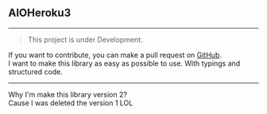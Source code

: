 ## AIOHeroku3
***
> This project is under Development.<br/>
>
If you want to contribute, you can make a pull request on [GitHub](https://github.com/DoellBarr/aioheroku3).<br/>
I want to make this library as easy as possible to use. With typings and structured code.
***
Why I'm make this library version 2? <br/>
Cause I was deleted the version 1 LOL